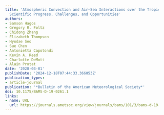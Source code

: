 ```yaml
---
title: 'Atmospheric Convection and Air–Sea Interactions over the Tropical Oceans:
  Scientific Progress, Challenges, and Opportunities'
authors:
- Samson Hagos
- Gregory R. Foltz
- Chidong Zhang
- Elizabeth Thompson
- Hyodae Seo
- Sue Chen
- Antonietta Capotondi
- Kevin A. Reed
- Charlotte DeMott
- Alain Protat
date: '2020-03-01'
publishDate: '2024-12-18T07:44:33.366053Z'
publication_types:
- article-journal
publication: '*Bulletin of the American Meteorological Society*'
doi: 10.1175/BAMS-D-19-0261.1
links:
- name: URL
  url: https://journals.ametsoc.org/view/journals/bams/101/3/bams-d-19-0261.1.xml
---
```

